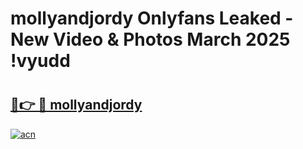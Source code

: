 # mollyandjordy Onlyfans Leaked - New Video & Photos March 2025 !vyudd

# <h2><a href="https://sqsh8e.iuczelnia.edu.pl?title=mollyandjordy&ref=vyudd">🔗👉 🔴 mollyandjordy</a></h2>

[![acn](https://github.com/user-attachments/assets/0f9c940e-d8b0-45ae-aac7-cd30a18b3e1c)](https://sqsh8e.iuczelnia.edu.pl?title=mollyandjordy&ref=vyudd)


